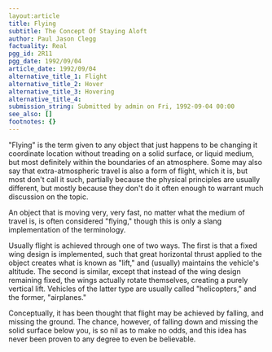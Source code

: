 ```yaml
---
layout:article
title: Flying
subtitle: The Concept Of Staying Aloft
author: Paul Jason Clegg
factuality: Real
pgg_id: 2R11
pgg_date: 1992/09/04
article_date: 1992/09/04
alternative_title_1: Flight
alternative_title_2: Hover
alternative_title_3: Hovering
alternative_title_4: 
submission_string: Submitted by admin on Fri, 1992-09-04 00:00
see_also: []
footnotes: {}
---
```

<div>
<p>"Flying" is the term given to any object that just happens to be changing it coordinate location without treading on a solid surface, or liquid medium, but most definitely within the boundaries of an atmosphere. Some may also say that extra-atmospheric travel is also a form of flight, which it is, but most don't call it such, partially because the physical principles are usually different, but mostly because they don't do it often enough to warrant much discussion on the topic.</p>
<p>An object that is moving very, very fast, no matter what the medium of travel is, is often considered "flying," though this is only a slang implementation of the terminology.</p>
<p>Usually flight is achieved through one of two ways. The first is that a fixed wing design is implemented, such that great horizontal thrust applied to the object creates what is known as "lift," and (usually) maintains the vehicle's altitude. The second is similar, except that instead of the wing design remaining fixed, the wings actually rotate themselves, creating a purely vertical lift. Vehicles of the latter type are usually called "helicopters," and the former, "airplanes."</p>
<p>Conceptually, it has been thought that flight may be achieved by falling, and missing the ground. The chance, however, of falling down and missing the solid surface below you, is so nil as to make no odds, and this idea has never been proven to any degree to even be believable. <!--Amazon_CLS_IM_END--></p>
</div>

